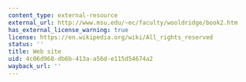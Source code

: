 ```yaml
---
content_type: external-resource
external_url: http://www.msu.edu/~ec/faculty/wooldridge/book2.htm
has_external_license_warning: true
license: https://en.wikipedia.org/wiki/All_rights_reserved
status: ''
title: Web site
uid: 4c06d968-db6b-413a-a56d-e115d54674a2
wayback_url: ''
---
```

